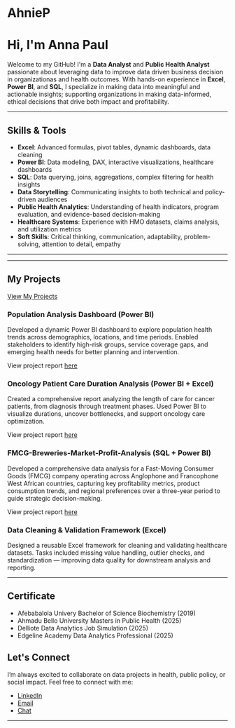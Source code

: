 # AhnieP
# Hi, I'm Anna Paul

Welcome to my GitHub! I'm a **Data Analyst** and **Public Health Analyst** passionate about leveraging data to improve data driven business decision in organizationas and health outcomes. With hands-on experience in **Excel**, **Power BI**, and **SQL**, I specialize in making data into meaningful and actionable insights; supporting organizations in making data-informed, ethical decisions that drive both impact and profitability.

---

## Skills & Tools

- **Excel**: Advanced formulas, pivot tables, dynamic dashboards, data cleaning  
- **Power BI**: Data modeling, DAX, interactive visualizations, healthcare dashboards  
- **SQL**: Data querying, joins, aggregations, complex filtering for health insights
- **Data Storytelling**: Communicating insights to both technical and policy-driven audiences   
- **Public Health Analytics**: Understanding of health indicators, program evaluation, and evidence-based decision-making  
- **Healthcare Systems**: Experience with HMO datasets, claims analysis, and utilization metrics  
- **Soft Skills**: Critical thinking, communication, adaptability, problem-solving, attention to detail, empathy  

---
---

## My Projects

[View My Projects](https://github.com/AhnieP/MYPROJECTS)


### Population Analysis Dashboard (Power BI)  
Developed a dynamic Power BI dashboard to explore population health trends across demographics, locations, and time periods. Enabled stakeholders to identify high-risk groups, service coverage gaps, and emerging health needs for better planning and intervention.

View project report [here](https://github.com/AhnieP/POPULATION-ANALYSIS)

### Oncology Patient Care Duration Analysis (Power BI + Excel)  
Created a comprehensive report analyzing the length of care for cancer patients, from diagnosis through treatment phases. Used Power BI to visualize durations, uncover bottlenecks, and support oncology care optimization.


View project report [here](https://github.com/AhnieP/Oncology-Patient-Tracking-System)


### FMCG-Breweries-Market-Profit-Analysis (SQL + Power BI) 
Developed a comprehensive data analysis for a Fast-Moving Consumer Goods (FMCG) company operating across Anglophone and Francophone West African countries, capturing key profitability metrics, product consumption trends, and regional preferences over a three-year period to guide strategic decision-making.

View project report [here](https://app.powerbi.com/groups/me/reports/34872d51-ad21-4b28-b570-e17fe9bae225/169eadfcc0d7cd38076d?experience=power-bi) 


### Data Cleaning & Validation Framework (Excel)  
Designed a reusable Excel framework for cleaning and validating healthcare datasets. Tasks included missing value handling, outlier checks, and standardization — improving data quality for downstream analysis and reporting.

---

## Certificate
- Afebabalola Univery Bachelor of Science Biochemistry (2019)
- Ahmadu Bello University Masters in Public Health (2025)
- Delliote Data Analytics Job Simulation (2025)
- Edgeline Academy Data Analytics Professional (2025)


## Let's Connect

I’m always excited to collaborate on data projects in health, public policy, or social impact. Feel free to connect with me:

- [LinkedIn](http://www.linkedin.com/in/anna-paul-427aa7248)  
- [Email](mailto:annapaul668@gmail.com)
- [Chat](https://wa.me/+2348142944324)

---

